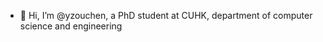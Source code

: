 - 👋 Hi, I’m @yzouchen, a PhD student at CUHK, department of computer science and engineering

<!---
yzouchen/yzouchen is a ✨ special ✨ repository because its `README.md` (this file) appears on your GitHub profile.
You can click the Preview link to take a look at your changes.
--->
